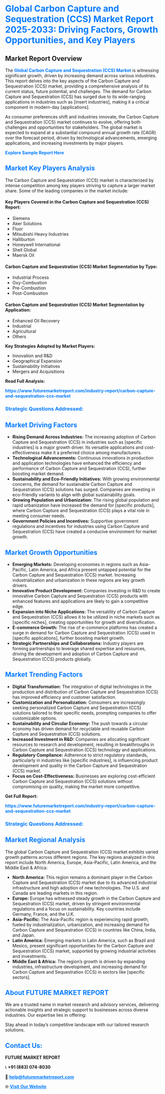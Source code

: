 <h1 style="color: #007BFF;">Global Carbon Capture and Sequestration (CCS) Market Report 2025-2033: Driving Factors, Growth Opportunities, and Key Players</h1>

<section id="overview">
<h2>Market Report Overview</h2>
<p>The <a href="https://www.futuremarketreport.com/industry-report/carbon-capture-and-sequestration-ccs-market" style="color: #007BFF; text-decoration: none;"><strong>Global Carbon Capture and Sequestration (CCS) Market</strong></a> is witnessing significant growth, driven by increasing demand across various industries. This report delves into the key aspects of the Carbon Capture and Sequestration (CCS) market, providing a comprehensive analysis of its current status, future potential, and challenges. The demand for Carbon Capture and Sequestration (CCS) has surged due to its wide-ranging applications in industries such as [insert industries], making it a critical component in modern-day [applications].</p>
<p>As consumer preferences shift and industries innovate, the Carbon Capture and Sequestration (CCS) market continues to evolve, offering both challenges and opportunities for stakeholders. The global market is expected to expand at a substantial compound annual growth rate (CAGR) over the forecast period, driven by technological advancements, emerging applications, and increasing investments by major players.</p>
</section>

<section id="overview">
<p><a href="https://www.futuremarketreport.com/request-sample/reportId=61345" style="color: #007BFF; text-decoration: none;"><strong>Explore Sample Report Here</strong></a></p>
</section>

<section id="key-players">
<h2 style="color: #007BFF;">Market Key Players Analysis</h2>
<p>The Carbon Capture and Sequestration (CCS) market is characterized by intense competition among key players striving to capture a larger market share. Some of the leading companies in the market include:</p>
<h4>Key Players Covered in the Carbon Capture and Sequestration (CCS) Report:</h4>
<ul><li>Siemens</li><li>Aker Solutions</li><li>Fluor</li><li>Mitsubishi Heavy Industries</li><li>Halliburton</li><li>Honeywell International</li><li>Shell Global</li><li>Maersk Oil</li></ul>
<h4>Carbon Capture and Sequestration (CCS) Market Segmentation by Type:</h4>
<ul><li>Industrial Process</li><li>Oxy-Combustion</li><li>Pre-Combustion</li><li>Post-Combustion</li></ul>

<h4>Carbon Capture and Sequestration (CCS) Market Segmentation by Application:</h4>
<ul><li>Enhanced Oil Recovery</li><li>Industrial</li><li>Agricultural</li><li>Others</li></ul>
<p><strong>Key Strategies Adopted by Market Players:</strong></p>
<ul>
<li>Innovation and R&D</li>
<li>Geographical Expansion</li>
<li>Sustainability Initiatives</li>
<li>Mergers and Acquisitions</li>
</ul>
</section>

<section>
<p><strong>Read Full Analysis: </strong></p><a href="https://www.futuremarketreport.com/industry-report/carbon-capture-and-sequestration-ccs-market" style="color: #007BFF; text-decoration: none;"><strong>https://www.futuremarketreport.com/industry-report/carbon-capture-and-sequestration-ccs-market</strong></a>
<h3 style="color: #007BFF;">Strategic Questions Addressed:</h3>
</section>

<section id="driving-factors">
<h2 style="color: #007BFF;">Market Driving Factors</h2>
<ul>
<li><strong>Rising Demand Across Industries:</strong> The increasing adoption of Carbon Capture and Sequestration (CCS) in industries such as [specific industries] is a major growth driver. Its versatile applications and cost-effectiveness make it a preferred choice among manufacturers.</li>
<li><strong>Technological Advancements:</strong> Continuous innovations in production and application technologies have enhanced the efficiency and performance of Carbon Capture and Sequestration (CCS), further boosting market demand.</li>
<li><strong>Sustainability and Eco-Friendly Initiatives:</strong> With growing environmental concerns, the demand for sustainable Carbon Capture and Sequestration (CCS) solutions has surged. Companies are investing in eco-friendly variants to align with global sustainability goals.</li>
<li><strong>Growing Population and Urbanization:</strong> The rising global population and rapid urbanization have increased the demand for [specific products], where Carbon Capture and Sequestration (CCS) plays a vital role in meeting consumer needs.</li>
<li><strong>Government Policies and Incentives:</strong> Supportive government regulations and incentives for industries using Carbon Capture and Sequestration (CCS) have created a conducive environment for market growth.</li>
</ul>
</section>

<section id="growth-opportunities">
<h2 style="color: #007BFF;">Market Growth Opportunities</h2>
<ul>
<li><strong>Emerging Markets:</strong> Developing economies in regions such as Asia-Pacific, Latin America, and Africa present untapped potential for the Carbon Capture and Sequestration (CCS) market. Increasing industrialization and urbanization in these regions are key growth drivers.</li>
<li><strong>Innovative Product Development:</strong> Companies investing in R&D to create innovative Carbon Capture and Sequestration (CCS) products with enhanced features and applications are likely to gain a competitive edge.</li>
<li><strong>Expansion into Niche Applications:</strong> The versatility of Carbon Capture and Sequestration (CCS) allows it to be utilized in niche markets such as [specific niches], creating opportunities for growth and diversification.</li>
<li><strong>E-commerce Growth:</strong> The rise of e-commerce platforms has created a surge in demand for Carbon Capture and Sequestration (CCS) used in [specific applications], further boosting market growth.</li>
<li><strong>Strategic Partnerships and Collaborations:</strong> Industry players are forming partnerships to leverage shared expertise and resources, driving the development and adoption of Carbon Capture and Sequestration (CCS) products globally.</li>
</ul>
</section>

<section id="trending-factors">
<h2 style="color: #007BFF;">Market Trending Factors</h2>
<ul>
<li><strong>Digital Transformation:</strong> The integration of digital technologies in the production and distribution of Carbon Capture and Sequestration (CCS) has improved efficiency and customer satisfaction.</li>
<li><strong>Customization and Personalization:</strong> Consumers are increasingly seeking personalized Carbon Capture and Sequestration (CCS) solutions tailored to their specific needs, prompting companies to offer customizable options.</li>
<li><strong>Sustainability and Circular Economy:</strong> The push towards a circular economy has driven demand for recyclable and reusable Carbon Capture and Sequestration (CCS) solutions.</li>
<li><strong>Increased Investment in R&D:</strong> Companies are allocating significant resources to research and development, resulting in breakthroughs in Carbon Capture and Sequestration (CCS) technology and applications.</li>
<li><strong>Regulatory Compliance:</strong> Adherence to strict regulatory standards, particularly in industries like [specific industries], is influencing product development and quality in the Carbon Capture and Sequestration (CCS) market.</li>
<li><strong>Focus on Cost-Effectiveness:</strong> Businesses are exploring cost-efficient Carbon Capture and Sequestration (CCS) solutions without compromising on quality, making the market more competitive.</li>
</ul>
</section>

<section>
<p><strong>Get Full Report: </strong></p><a href="https://www.futuremarketreport.com/industry-report/carbon-capture-and-sequestration-ccs-market" style="color: #007BFF; text-decoration: none;"><strong>https://www.futuremarketreport.com/industry-report/carbon-capture-and-sequestration-ccs-market</strong></a>
<h3 style="color: #007BFF;">Strategic Questions Addressed:</h3>
</section>


<section id="regional-analysis">
<h2 style="color: #007BFF;">Market Regional Analysis</h2>
<p>The global Carbon Capture and Sequestration (CCS) market exhibits varied growth patterns across different regions. The key regions analyzed in this report include North America, Europe, Asia-Pacific, Latin America, and the Middle East & Africa:</p>
<ul>
<li><strong>North America:</strong> This region remains a dominant player in the Carbon Capture and Sequestration (CCS) market due to its advanced industrial infrastructure and high adoption of new technologies. The U.S. and Canada are leading markets in this region.</li>
<li><strong>Europe:</strong> Europe has witnessed steady growth in the Carbon Capture and Sequestration (CCS) market, driven by stringent environmental regulations and a focus on sustainability. Key countries include Germany, France, and the U.K.</li>
<li><strong>Asia-Pacific:</strong> The Asia-Pacific region is experiencing rapid growth, fueled by industrialization, urbanization, and increasing demand for Carbon Capture and Sequestration (CCS) in countries like China, India, and Japan.</li>
<li><strong>Latin America:</strong> Emerging markets in Latin America, such as Brazil and Mexico, present significant opportunities for the Carbon Capture and Sequestration (CCS) market, supported by growing industrial activities and investments.</li>
<li><strong>Middle East & Africa:</strong> The region’s growth is driven by expanding industries, infrastructure development, and increasing demand for Carbon Capture and Sequestration (CCS) in sectors like [specific sectors].</li>
</ul>
</section>

<footer>
<h2 style="color: #007BFF;">About FUTURE MARKET REPORT</h2>
<p>We are a trusted name in market research and advisory services, delivering actionable insights and strategic support to businesses across diverse industries. Our expertise lies in offering:</p>

<p>Stay ahead in today’s competitive landscape with our tailored research solutions.</p>

<h2 style="color: #007BFF;">Contact Us:</h2>
<p><strong>FUTURE MARKET REPORT</strong></p>
<p>📞 <strong>+91 (883) 074-8030</strong></p>
<p>📧 <strong><a href="mailto:help@futuremarketreport.com" style="color: #007BFF;">help@futuremarketreport.com</a></strong></p>
<p>🌐 <strong><a href="https://www.futuremarketreport.com/" style="color: #007BFF;">Visit Our Website</a></strong></p>
</footer>